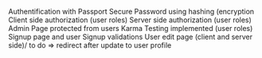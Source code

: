 Authentification with Passport
Secure Password using hashing (encryption
Client side authorization (user roles)
Server side authorization (user roles)
Admin Page protected from users
Karma Testing implemented (user roles)
Signup page and user Signup validations
User edit page (client and server side)/ to do => redirect after update to user profile